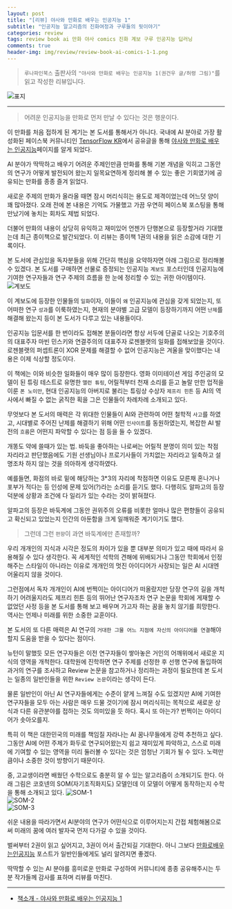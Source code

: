 ```yaml
---  
layout: post  
title: "[리뷰] 야사와 만화로 배우는 인공지능 1"  
subtitle: "인공지능 알고리즘의 진화여정과 구루들의 뒷이야기"  
categories: review  
tags: review book ai 만화 야사 comics 진화 계보 구루 인공지능 딥러닝 
comments: true  
header-img: img/review/review-book-ai-comics-1-1.png
---  
```

  
> `루나파인북스` 출판사의 `"야사와 만화로 배우는 인공지능 1(권건우 글/허령 그림)"`를 읽고 작성한 리뷰입니다.  

![표지](https://theorydb.github.io/assets/img/review/review-book-ai-comics-1-1.png)  

---

> 어려운 인공지능을 만화로 먼저 만날 수 있다는 것은 행운이다. 

이 만화를 처음 접하게 된 계기는 본 도서를 통해서가 아니다. 국내에 AI 분야로 가장 활성화된 페이스북 커뮤니티인 [TensorFlow KR](https://www.facebook.com/groups/TensorFlowKR/)에서 공유글을 통해 [야사와 만화로 배우는 인공지능](https://www.facebook.com/yamaninstory)페이지를 알게 되었다. 

AI 분야가 딱딱하고 배우기 어려운 주제인만큼 만화를 통해 기본 개념을 익히고 그동안의 연구가 어떻게 발전되어 왔는지 일목요연하게 정리해 볼 수 있는 좋은 기회였기에 공유되는 만화를 종종 즐겨 읽었다.

새로운 주제의 만화가 올라올 때면 잠시 머리식히는 용도로 제격이었는데 어느덧 양이 꽤 많아졌다. 오래 전에 본 내용은 기억도 가물했고 가끔 우연히 페이스북 포스팅을 통해 만났기에 놓치는 회차도 제법 되었다.

더불어 만화의 내용이 상당히 유익하고 재미있어 언젠가 단행본으로 등장할거라 기대했는데 최근 종이책으로 발간되었다. 이 리뷰는 종이책 1권의 내용을 읽은 소감에 대한 기록이다.

본 도서에 관심있을 독자분들을 위해 간단히 핵심을 요약하자면 아래 그림으로 정리해볼 수 있겠다. 본 도서를 구매하면 선물로 증정되는 인공지능 `계보도` 포스터인데 인공지능에 기여한 연구자들과 연구 주제의 흐름을 한 눈에 정리할 수 있는 귀한 아이템이다.
![계보도](https://theorydb.github.io/assets/img/review/review-book-ai-comics-1-2.png)  

이 계보도에 등장한 인물들의 `일화`이자, 이들이 `왜` 인공지능에 관심을 갖게 되었는지, 또 어떠한 연구 `성과`를 이룩하였는지, 현재의 분야별 고급 모델이 등장하기까지 어떤 `난제`를 해결해 왔는지 등이 본 도서가 다루고 있는 내용들이다.

인공지능 입문서를 한 번이라도 접해본 분들이라면 항상 서두에 단골로 나오는 기호주의의 대표주자 마빈 민스키와 연결주의의 대표주자 로젠블랫의 일화를 접해보았을 것이다. 로젠블랫의 퍼셉트론이 XOR 문제를 해결할 수 없어 인공지능은 겨울을 맞이했다는 내용은 이제 식상할 정도이다.

이 책에는 이와 비슷한 일화들이 매우 많이 등장한다. 영화 이미테이션 게임 주인공의 모델이 된 튜링 테스트로 유명한 `앨런 튜링`, 어릴적부터 천재 소리를 듣고 놀랄 만한 업적을 이룬 `폰 노이만`, 현대 인공지능의 아버지로 불리는 튜링상 수상자 `제프리 힌튼` 등 AI의 역사에서 빠질 수 없는 굵직한 획을 그은 인물들이 차례차례 소개되고 있다.

무엇보다 본 도서의 매력은 각 위대한 인물들이 AI와 관련하여 어떤 철학적 `사고`를 하였고, 시대별로 주어진 난제를 해결하기 위해 어떤 `인사이트`를 동원하였는지, 복잡한 AI 발전의 `흐름`은 어떤지 파악할 수 있다는 점 등을 들 수 있겠다.

개똥도 약에 쓸때가 있는 법. 바둑을 좋아하는 나로써는 어릴적 분명이 의미 있는 착점 자리라고 판단했음에도 기원 선생님이나 프로기사들이 가치없는 자리라고 일축하고 설명조차 하지 않는 것을 의아하게 생각하였다. 

예를들면, 화점의 바로 밑에 해당하는 3*3의 자리에 착점하면 이유도 모른채 혼나거나 포부가 적다는 등 인성에 문제 있어(?)라는 소리를 듣기도 했다. 다행히도 알파고의 등장 덕분에 상황과 조건에 다 일리가 있는 수라는 것이 밝혀졌다.

알파고의 등장은 바둑계에 그동안 권위주의 오류를 비롯한 얼마나 많은 편향들이 공유되고 확신되고 있었는지 인간의 아둔함을 크게 일깨워준 계기이기도 했다. 

> 그런데 그런 `편향`이 과연 바둑계에만 존재할까?

우리 개개인의 지식과 시각은 정도의 차이가 있을 뿐 대부분 의미가 있고 때에 따라서 유용해질 수 있다 생각한다. 꼭 세계적인 석학의 견해에 위배되거나 그동안 학회에서 인정해주는 스타일이 아니라는 이유로 개개인의 멋진 아이디어가 사장되는 일은 AI 시대엔 어울리지 않을 것이다.

그런점에서 독자 개개인이 AI에 번쩍이는 아이디어가 떠올랐지만 당장 연구의 길을 개척하기 어려울지라도 제프리 힌튼 등의 뛰어난 연구자조차 연구 논문을 학회에 게재할 수 없었던 사정 등을 본 도서를 통해 보고 배우며 가고자 하는 꿈을 놓치 않기를 희망한다. 역사는 언제나 미래를 위한 소중한 교훈이다.

본 도서의 또 다른 매력은 AI 연구의 `거대한 그물 어느 지점에 자신의 아이디어를 연결`해야 할지 도움을 받을 수 있다는 점이다.

뉴턴이 말했듯 모든 연구자들은 이전 연구자들이 쌓아놓은 거인의 어깨위에서 새로운 지식의 영역을 개척한다. 대학원에 진학하면 연구 주제를 선정한 후 선행 연구에 돌입하여 과거의 연구를 조사하고 Review 논문을 참고하거나 정리하는 과정이 필요한데 본 도서는 일종의 일반인들을 위한 `Review 논문`이라는 생각이 든다. 

물론 일반인이 아닌 AI 연구자들에게는 수준이 얕게 느껴질 수도 있겠지만 AI에 기여한 연구자들을 모두 아는 사람은 매우 드물 것이기에 잠시 머리식히는 목적으로 새로운 상식과 다른 유관분야를 접하는 것도 의미있을 듯 하다. 혹시 또 아는가? 번쩍이는 아이디어가 솟아오를지.

특히 이 책은 대한민국의 미래를 책임질 자라나는 AI 꿈나무들에게 강력 추천하고 싶다. 그동안 AI에 어떤 주제가 화두로 연구되어왔는지 쉽고 재미있게 파악하고, 스스로 미래에 기여할 수 있는 영역을 미리 둘러볼 수 있다는 것은 엄청난 기회가 될 수 있다. 노력만큼이나 소중한 것이 방향이기 때문이다.

중, 고교생이라면 배웠던 수학으로도 충분히 알 수 있는 알고리즘이 소개되기도 한다. 아래 그림은 코호넨의 SOM(자기조직화지도) 모델인데 이 모델이 어떻게 동작하는지 수학을 통해 소개되고 있다. 
![SOM-1](https://theorydb.github.io/assets/img/review/review-book-ai-comics-1-3.png)  
![SOM-2](https://theorydb.github.io/assets/img/review/review-book-ai-comics-1-4.png)  
![SOM-3](https://theorydb.github.io/assets/img/review/review-book-ai-comics-1-5.png)  

쉬운 내용을 따라가면서 AI분야의 연구가 어떤식으로 이루어지는지 간접 체험해봄으로써 미래의 꿈에 여러 발자국 먼저 다가갈 수 있을 것이다. 

벌써부터 2권이 읽고 싶어지고, 3권이 어서 출간되길 기대한다. 아니 그보다 [만화로배우는인공지능](https://post.naver.com/yamanin-story?fbclid=IwAR3Mzes1frj-3JnKBMZJf7X_jjyDQK3eA16ymvfWtUTY285kW23lQ-wgEaQ) 포스트가 일반인들에게도 널리 알려지면 좋겠다. 

딱딱할 수 있는 AI 분야를 흥미로운 만화로 구성하여 커뮤니티에 종종 공유해주시는 두 분 작가들께 감사를 표하며 리뷰를 마친다. 

---

* [책소개 - 야사와 만화로 배우는 인공지능 1](http://www.yes24.com/Product/Goods/91722229)

